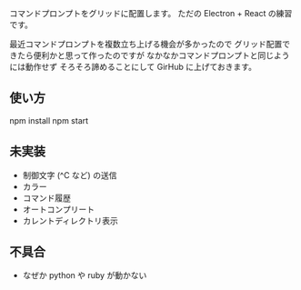 コマンドプロンプトをグリッドに配置します。
ただの Electron + React の練習です。

最近コマンドプロンプトを複数立ち上げる機会が多かったので
グリッド配置できたら便利かと思って作ったのですが
なかなかコマンドプロンプトと同じようには動作せず
そろそろ諦めることにして GirHub に上げておきます。

## 使い方
npm install
npm start

## 未実装
* 制御文字 (^C など) の送信
* カラー
* コマンド履歴
* オートコンプリート
* カレントディレクトリ表示

## 不具合
* なぜか python や ruby が動かない
